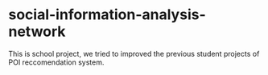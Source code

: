 # social-information-analysis-network
This is school project, we tried to improved the previous student projects of POI reccomendation system.
